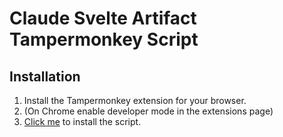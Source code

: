 # Claude Svelte Artifact Tampermonkey Script

## Installation
1. Install the Tampermonkey extension for your browser.
2. (On Chrome enable developer mode in the extensions page)
3. [Click me](./claudeSvelteArtifact.js) to install the script.
